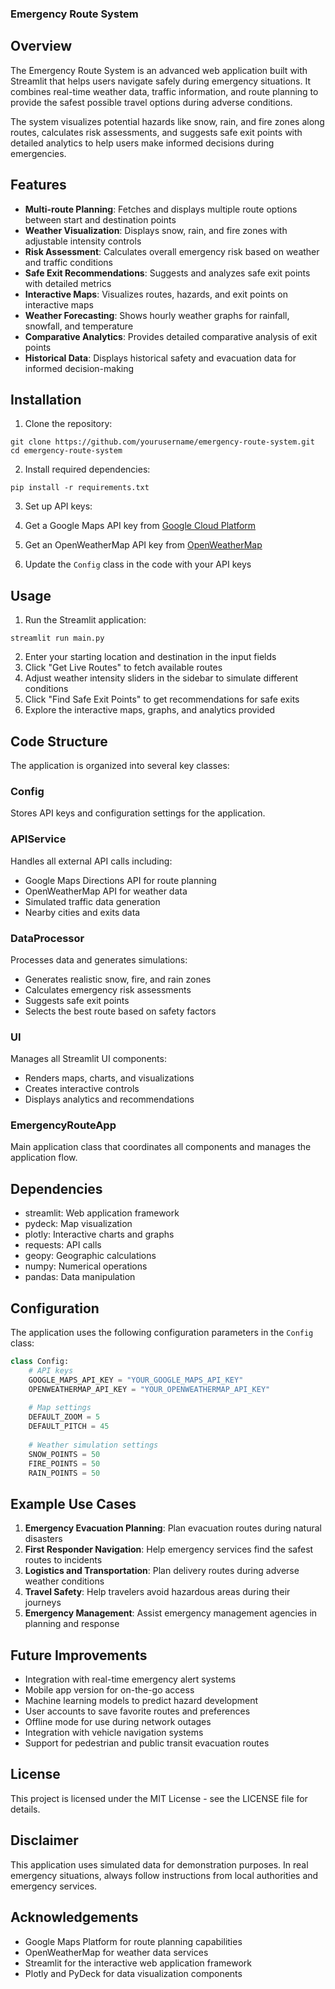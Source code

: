 ### Emergency Route System

## Overview

The Emergency Route System is an advanced web application built with Streamlit that helps users navigate safely during emergency situations. It combines real-time weather data, traffic information, and route planning to provide the safest possible travel options during adverse conditions.

The system visualizes potential hazards like snow, rain, and fire zones along routes, calculates risk assessments, and suggests safe exit points with detailed analytics to help users make informed decisions during emergencies.

## Features

- **Multi-route Planning**: Fetches and displays multiple route options between start and destination points
- **Weather Visualization**: Displays snow, rain, and fire zones with adjustable intensity controls
- **Risk Assessment**: Calculates overall emergency risk based on weather and traffic conditions
- **Safe Exit Recommendations**: Suggests and analyzes safe exit points with detailed metrics
- **Interactive Maps**: Visualizes routes, hazards, and exit points on interactive maps
- **Weather Forecasting**: Shows hourly weather graphs for rainfall, snowfall, and temperature
- **Comparative Analytics**: Provides detailed comparative analysis of exit points
- **Historical Data**: Displays historical safety and evacuation data for informed decision-making


## Installation

1. Clone the repository:


```shellscript
git clone https://github.com/yourusername/emergency-route-system.git
cd emergency-route-system
```

2. Install required dependencies:


```shellscript
pip install -r requirements.txt
```

3. Set up API keys:

1. Get a Google Maps API key from [Google Cloud Platform](https://cloud.google.com/maps-platform/)
2. Get an OpenWeatherMap API key from [OpenWeatherMap](https://openweathermap.org/api)
3. Update the `Config` class in the code with your API keys





## Usage

1. Run the Streamlit application:


```shellscript
streamlit run main.py
```

2. Enter your starting location and destination in the input fields
3. Click "Get Live Routes" to fetch available routes
4. Adjust weather intensity sliders in the sidebar to simulate different conditions
5. Click "Find Safe Exit Points" to get recommendations for safe exits
6. Explore the interactive maps, graphs, and analytics provided


## Code Structure

The application is organized into several key classes:

### Config

Stores API keys and configuration settings for the application.

### APIService

Handles all external API calls including:

- Google Maps Directions API for route planning
- OpenWeatherMap API for weather data
- Simulated traffic data generation
- Nearby cities and exits data


### DataProcessor

Processes data and generates simulations:

- Generates realistic snow, fire, and rain zones
- Calculates emergency risk assessments
- Suggests safe exit points
- Selects the best route based on safety factors


### UI

Manages all Streamlit UI components:

- Renders maps, charts, and visualizations
- Creates interactive controls
- Displays analytics and recommendations


### EmergencyRouteApp

Main application class that coordinates all components and manages the application flow.

## Dependencies

- streamlit: Web application framework
- pydeck: Map visualization
- plotly: Interactive charts and graphs
- requests: API calls
- geopy: Geographic calculations
- numpy: Numerical operations
- pandas: Data manipulation


## Configuration

The application uses the following configuration parameters in the `Config` class:

```python
class Config:
    # API keys
    GOOGLE_MAPS_API_KEY = "YOUR_GOOGLE_MAPS_API_KEY"
    OPENWEATHERMAP_API_KEY = "YOUR_OPENWEATHERMAP_API_KEY"
    
    # Map settings
    DEFAULT_ZOOM = 5
    DEFAULT_PITCH = 45
    
    # Weather simulation settings
    SNOW_POINTS = 50
    FIRE_POINTS = 50
    RAIN_POINTS = 50
```

## Example Use Cases

1. **Emergency Evacuation Planning**: Plan evacuation routes during natural disasters
2. **First Responder Navigation**: Help emergency services find the safest routes to incidents
3. **Logistics and Transportation**: Plan delivery routes during adverse weather conditions
4. **Travel Safety**: Help travelers avoid hazardous areas during their journeys
5. **Emergency Management**: Assist emergency management agencies in planning and response


## Future Improvements

- Integration with real-time emergency alert systems
- Mobile app version for on-the-go access
- Machine learning models to predict hazard development
- User accounts to save favorite routes and preferences
- Offline mode for use during network outages
- Integration with vehicle navigation systems
- Support for pedestrian and public transit evacuation routes


## License

This project is licensed under the MIT License - see the LICENSE file for details.

## Disclaimer

This application uses simulated data for demonstration purposes. In real emergency situations, always follow instructions from local authorities and emergency services.

## Acknowledgements

- Google Maps Platform for route planning capabilities
- OpenWeatherMap for weather data services
- Streamlit for the interactive web application framework
- Plotly and PyDeck for data visualization components
